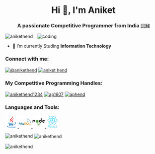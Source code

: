 <h1 align="center">Hi 👋, I'm Aniket</h1>
<h3 align="center">A passionate Competitive Programmer from India 🇮🇳</h3>

<img align="right" alt="coding" width="400px" src="https://media0.giphy.com/media/26tn33aiTi1jkl6H6/giphy.gif">

<p align="left">
  <img
    src="https://komarev.com/ghpvc/?username=anikethend&label=Profile%20views&color=0e75b6&style=flat"
    alt="anikethend"
  />
</p>

- 🌱 I’m currently Studing **Information Technology**

<h3 align="left">Connect with me:</h3>
<p align="left">
  <a href="https://twitter.com/@anikethend" target="blank"
    ><img
      align="center"
      src="https://raw.githubusercontent.com/rahuldkjain/github-profile-readme-generator/master/src/images/icons/Social/twitter.svg"
      alt="@anikethend"
      height="30"
      width="40"
  /></a>
  <a href="https://www.linkedin.com/in/aniket-hend-15748a22a" target="blank"
    ><img
      align="center"
      src="https://raw.githubusercontent.com/rahuldkjain/github-profile-readme-generator/master/src/images/icons/Social/linked-in-alt.svg"
      alt="aniket hend"
      height="30"
      width="40"
  /></a>
</p>
<h3 align="left">My Competitive Programming Handles:</h3>
<p align="left">
    <a href="https://codeforces.com/profile/anikethend1234" target="blank"
    ><img
      align="center"
      src="https://raw.githubusercontent.com/rahuldkjain/github-profile-readme-generator/master/src/images/icons/Social/codeforces.svg"
      alt="anikethend1234"
      height="30"
      width="40"
  /></a>
  <a href="https://www.leetcode.com/anikethend1234" target="blank"
    ><img
      align="center"
      src="https://raw.githubusercontent.com/rahuldkjain/github-profile-readme-generator/master/src/images/icons/Social/leet-code.svg"
      alt="ap1907"
      height="30"
      width="40"
  /></a>
  <a href="https://www.codechef.com/users/aphend" target="blank"
    ><img
      align="center"
      src="https://cdn.jsdelivr.net/npm/simple-icons@3.1.0/icons/codechef.svg"
      alt="aphend"
      height="30"
      width="40"
  /></a>
</p>

<h3 align="left">Languages and Tools:</h3>
<p align="left">
  <a href="https://www.java.com" target="_blank" rel="noreferrer">
    <img
      src="https://raw.githubusercontent.com/devicons/devicon/master/icons/java/java-original.svg"
      alt="java"
      width="40"
      height="40"
    />
  <a href="https://www.mysql.com/" target="_blank" rel="noreferrer">
    <img
      src="https://raw.githubusercontent.com/devicons/devicon/master/icons/mysql/mysql-original-wordmark.svg"
      alt="mysql"
      width="40"
      height="40"
    />
  </a>
  <a href="https://nodejs.org" target="_blank" rel="noreferrer">
    <img
      src="https://raw.githubusercontent.com/devicons/devicon/master/icons/nodejs/nodejs-original-wordmark.svg"
      alt="nodejs"
      width="40"
      height="40"
    />
  </a>
  <a href="https://reactjs.org/" target="_blank" rel="noreferrer">
    <img
      src="https://raw.githubusercontent.com/devicons/devicon/master/icons/react/react-original-wordmark.svg"
      alt="react"
      width="40"
      height="40"
    />
  </a>
</p>

<p>
  <img
    align="left"
    src="https://github-readme-stats.vercel.app/api/top-langs?username=anikethend&show_icons=true&locale=en&layout=compact"
    alt="anikethend"
  />
</p>

<p>
  &nbsp;<img
    align="center"
    src="https://github-readme-stats.vercel.app/api?username=anikethend&show_icons=true&locale=en"
    alt="anikethend"
  />
</p>

<p>
  <img
    align="center"
    src="https://github-readme-streak-stats.herokuapp.com/?user=anikethend&"
    alt="anikethend"
  />
</p>
